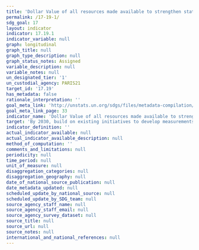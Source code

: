 ```yaml
---
title: 'Dollar Value of all resources made available to strengthen statistical capacity in developing countries'
permalink: /17-19-1/
sdg_goal: 17
layout: indicator
indicator: 17.19.1
indicator_variable: null
graph: longitudinal
graph_title: null
graph_type_description: null
graph_status_notes: Assigned
variable_description: null
variable_notes: null
un_designated_tier: '1'
un_custodial_agency: PARIS21
target_id: '17.19'
has_metadata: false
rationale_interpretation: ''
goal_meta_link: 'http://unstats.un.org/sdgs/files/metadata-compilation/Metadata-Goal-17.pdf'
goal_meta_link_page: 33
indicator_name: 'Dollar Value of all resources made available to strengthen statistical capacity in developing countries'
target: 'By 2030, build on existing initiatives to develop measurements of progress on sustainable development that complement gross domestic product, and support statistical capacity-building in developing countries.'
indicator_definition: ''
actual_indicator_available: null
actual_indicator_available_description: null
method_of_computation: ''
comments_and_limitations: null
periodicity: null
time_period: null
unit_of_measure: null
disaggregation_categories: null
disaggregation_geography: null
date_of_national_source_publication: null
date_metadata_updated: null
scheduled_update_by_national_source: null
scheduled_update_by_SDG_team: null
source_agency_staff_name: null
source_agency_staff_email: null
source_agency_survey_dataset: null
source_title: null
source_url: null
source_notes: null
international_and_national_references: null
---
```

